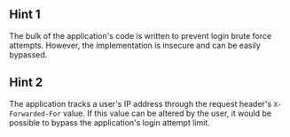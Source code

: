 ## Hint 1
The bulk of the application's code is written to prevent login brute force attempts. However, the implementation is insecure and can be easily bypassed.

## Hint 2
The application tracks a user's IP address through the request header's `X-Forwarded-For` value. If this value can be altered by the user, it would be possible to bypass the application's login attempt limit.